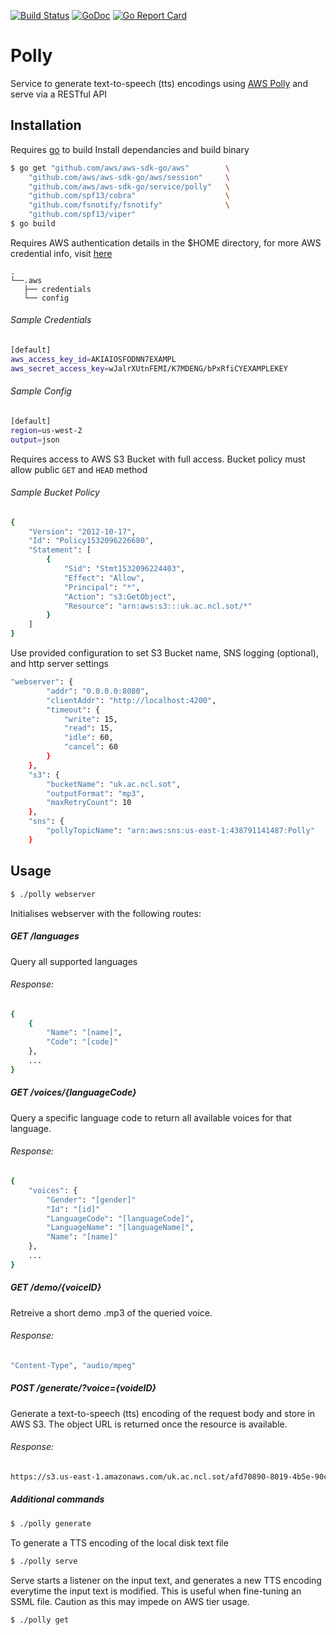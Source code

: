 [![Build Status](https://travis-ci.org/ATNU/soundscapes-of-text-webserver.svg?branch=master)](https://travis-ci.org/ATNU/soundscapes-of-text-webserver) [![GoDoc](https://godoc.org/github.com/golang/gddo?status.svg)](https://godoc.org/github.com/ATNU/soundscapes-of-text-webserver) [![Go Report Card](https://goreportcard.com/badge/github.com/ATNU/soundscapes-of-text-webserver)](https://goreportcard.com/report/github.com/ATNU/soundscapes-of-text-webserver)
# Polly

Service to generate text-to-speech (tts) encodings using [AWS Polly] and serve via a RESTful API


## Installation
Requires [go] to build
Install dependancies and build binary

```sh
$ go get "github.com/aws/aws-sdk-go/aws" 		\
	"github.com/aws/aws-sdk-go/aws/session" 	\
	"github.com/aws/aws-sdk-go/service/polly" 	\
	"github.com/spf13/cobra"					\
	"github.com/fsnotify/fsnotify"				\
	"github.com/spf13/viper"
$ go build
```

Requires AWS authentication details in the $HOME directory, for more AWS credential info, visit [here]
```
.
└──.aws
   ├── credentials 
   └── config
```

###### Sample Credentials
```sh
[default]
aws_access_key_id=AKIAIOSFODNN7EXAMPL
aws_secret_access_key=wJalrXUtnFEMI/K7MDENG/bPxRfiCYEXAMPLEKEY
```

###### Sample Config
```sh
[default]
region=us-west-2
output=json
```

Requires access to AWS S3 Bucket with full access.
Bucket policy must allow public ```GET``` and ```HEAD``` method
###### Sample Bucket Policy
```sh
{
    "Version": "2012-10-17",
    "Id": "Policy1532096226680",
    "Statement": [
        {
            "Sid": "Stmt1532096224403",
            "Effect": "Allow",
            "Principal": "*",
            "Action": "s3:GetObject",
            "Resource": "arn:aws:s3:::uk.ac.ncl.sot/*"
        }
    ]
}

```

Use provided configuration to set S3 Bucket name, SNS logging (optional), and http server settings 
```sh
"webserver": {
        "addr": "0.0.0.0:8080",
        "clientAddr": "http://localhost:4200",
        "timeout": {
            "write": 15,
            "read": 15,
            "idle": 60,
            "cancel": 60 
        }
    },
    "s3": {
        "bucketName": "uk.ac.ncl.sot",
        "outputFormat": "mp3",
        "maxRetryCount": 10
    },
    "sns": {
        "pollyTopicName": "arn:aws:sns:us-east-1:438791141487:Polly"
    }
```

## Usage

```sh
$ ./polly webserver
```
Initialises webserver with the following routes:

##### GET /languages
Query all supported languages

###### Response:
```sh
{
    {
        "Name": "[name]",
        "Code": "[code]"
    },
    ...
}
```

##### GET /voices/{languageCode}
Query a specific language code to return all available voices for that language.

###### Response:
```sh
{
    "voices": {
        "Gender": "[gender]"
        "Id": "[id]"
        "LanguageCode": "[languageCode]",
        "LanguageName": "[languageName]",
		"Name": "[name]"
    },
    ...
}
```

##### GET /demo/{voiceID}
Retreive a short demo .mp3 of the queried voice.

###### Response:
```sh
"Content-Type", "audio/mpeg"
```

##### POST /generate/?voice={voideID}
Generate a text-to-speech (tts) encoding of the request body and store in AWS S3. The object URL
is returned once the resource is available.

###### Response:
```sh
https://s3.us-east-1.amazonaws.com/uk.ac.ncl.sot/afd70890-8019-4b5e-90c3-165615727926.mp3
```

##### Additional commands

```sh
$ ./polly generate
```
To generate a TTS encoding of the local disk text file

```sh
$ ./polly serve
```
Serve starts a listener on the input text, and generates a new TTS encoding everytime the input
text is modified.
This is useful when fine-tuning an SSML file.
Caution as this may impede on AWS tier usage.


```sh
$ ./polly get
```


[AWS Polly]: https://aws.amazon.com/polly/
[go]: https://golang.org/
[here]: https://docs.aws.amazon.com/cli/latest/userguide/cli-config-files.html